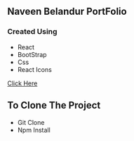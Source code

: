 ## Naveen Belandur PortFolio 

<h3>Created Using </h3>
<ul>
<li>React</li>
<li>BootStrap</li>
<li>Css</li>
<li>React Icons</li>
</ul>


<p> <a href='https://naveenbelandur.netlify.app/' target='_blank'>Click Here</a></p>

## To Clone The Project 
<ul>
<li>Git Clone</li>
<li>Npm Install</li>
</ul>
